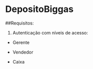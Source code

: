 # DepositoBiggas

##Requisitos:

1. Autenticação com níveis de acesso:
  - Gerente
  
  - Vendedor

  - Caixa
